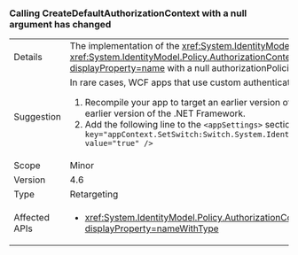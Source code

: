 ### Calling CreateDefaultAuthorizationContext with a null argument has changed

|   |   |
|---|---|
|Details|The implementation of the <xref:System.IdentityModel.Policy.AuthorizationContext?displayProperty=name> returned by a call to the <xref:System.IdentityModel.Policy.AuthorizationContext.CreateDefaultAuthorizationContext(System.Collections.Generic.IList{System.IdentityModel.Policy.IAuthorizationPolicy})?displayProperty=name> with a null authorizationPolicies argument has changed its implementation in the .NET Framework 4.6.|
|Suggestion|In rare cases, WCF apps that use custom authentication may see behavioral differences. In such cases, the previous behavior can be restored in either of two ways:<ol><li>Recompile your app to target an earlier version of the .NET Framework than 4.6. For IIS-hosted services, use the &lt;httpRuntime targetFramework=&quot;x.x&quot; /&gt; element to target an earlier version of the .NET Framework.</li><li>Add the following line to the <code>&lt;appSettings&gt;</code> section of your app.config file: <code>&lt;add key=&quot;appContext.SetSwitch:Switch.System.IdentityModel.EnableCachedEmptyDefaultAuthorizationContext&quot; value=&quot;true&quot; /&gt;</code></li></ol>|
|Scope|Minor|
|Version|4.6|
|Type|Retargeting|
|Affected APIs|<ul><li><xref:System.IdentityModel.Policy.AuthorizationContext.CreateDefaultAuthorizationContext(System.Collections.Generic.IList{System.IdentityModel.Policy.IAuthorizationPolicy})?displayProperty=nameWithType></li></ul>|

